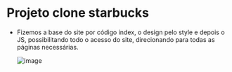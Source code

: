 # Projeto clone starbucks

- Fizemos a base do site por código index, o design pelo style e depois o JS, possibilitando todo o acesso do site, direcionando para todas as páginas necessárias.

  ![image](https://github.com/user-attachments/assets/f744b878-8829-4540-8538-2b15dea3733a)


